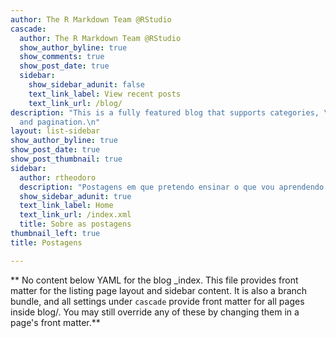 ```yaml
---
author: The R Markdown Team @RStudio
cascade:
  author: The R Markdown Team @RStudio
  show_author_byline: true
  show_comments: true
  show_post_date: true
  sidebar:
    show_sidebar_adunit: false
    text_link_label: View recent posts
    text_link_url: /blog/
description: "This is a fully featured blog that supports categories, \ntags, series,
  and pagination.\n"
layout: list-sidebar
show_author_byline: true
show_post_date: true
show_post_thumbnail: true
sidebar:
  author: rtheodoro
  description: "Postagens em que pretendo ensinar o que vou aprendendo com programação voltada para ciência de dados, seja em R, Python, Julia ou SQL."
  show_sidebar_adunit: true
  text_link_label: Home
  text_link_url: /index.xml
  title: Sobre as postagens
thumbnail_left: true
title: Postagens

---
```


** No content below YAML for the blog _index. This file provides front matter for the listing page layout and sidebar content. It is also a branch bundle, and all settings under `cascade` provide front matter for all pages inside blog/. You may still override any of these by changing them in a page's front matter.**
